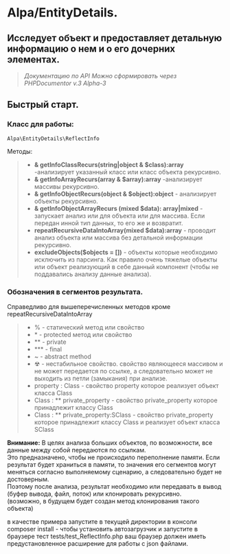 # Alpa/EntityDetails.
## Исследует объект и предоставляет детальную информацию о нем и о его дочерних элементах.  

> *Документацию по API Можно сформировать через PHPDocumentor v.3 Alpha-3*  

## Быстрый старт.
### Класс для работы:
	Alpa\EntityDetails\ReflectInfo
	
Методы: 
>* **& getInfoClassRecurs(string|object & $class):array**  -анализирует указанный класс или класс объекта рекурсивно.  
>* **& getInfoArrayRecurs(array & $array):array**  -анализирует массивы рекурсивно.  
>* **& getInfoObjectRecurs(object & $object):object** - анализирует объекты рекурсивно.  
>* **& getInfoObjectArrayRecurs (mixed $data): array|mixed** - запускает анализ или для объекта или для массива. Если передан инной тип данных, то его же и возвратит.   
>* **repeatRecursiveDataIntoArray(mixed $data):array** - проводит анализ объекта или массива без детальной информации рекурсивно.  
>* **excludeObjects($objects = [])** - объекты которые необходимо исключить из парсинга. Как правило очень тяжелые объекты или объект реализующий в себе данный компонент (чтобы не поддавались анализу данные анализа).

### Обозначения в сегментов результата.
Справедливо для вышеперечисленных методов кроме repeatRecursiveDataIntoArray

>*	% - статический метод или свойство  
>*	\* - protected метод или свойство  
>*	** - private  
>*	*** - final  
>*	~ - abstract method  
>* ☢ - нестабильное свойство. свойство являющееся массивом и не может  передается по ссылке, а следовательно  может не выходить из петли (замыкания)  при анализе.  
>* property : Class - свойство property которое реализует объект класса Class  
>* Class : ** private_property - свойство private_property которое принадлежит классу Class  
>* Class : ** private_property:SClass - свойство private_property которое принадлежит классу Class и реализует объект класса SClass  

**Внимание:** В целях анализа больших объектов, по возможности, все данные между собой передаются по ссылкам.  
Это предназначено, чтобы не происходило переполнение памяти. Если результат будет храниться в памяти, 
то значения его сегментов могут меняться согласно выполняемому сценарию, а следовательно будет не достоверным.  
Поэтому после анализа, результат необходимо или передавать в вывод (буфер вывода, файл, поток) или клонировать рекурсивно.   
(возможно, в будущем будет создан метод клонирования такого объекта)   
	
в качестве примера 
запустите в текущей директории в консоли composer install - чтобы установить автозагрузчик
и запустите в браузере тест   tests/test_ReflectInfo.php
ваш браузер должен иметь предустановленное расширение для работы с json файлами.


